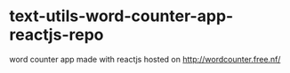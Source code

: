 # text-utils-word-counter-app-reactjs-repo
word counter app made with reactjs hosted on http://wordcounter.free.nf/
